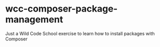 # wcc-composer-package-management
Just a Wild Code School exercise to learn how to install packages with Composer
